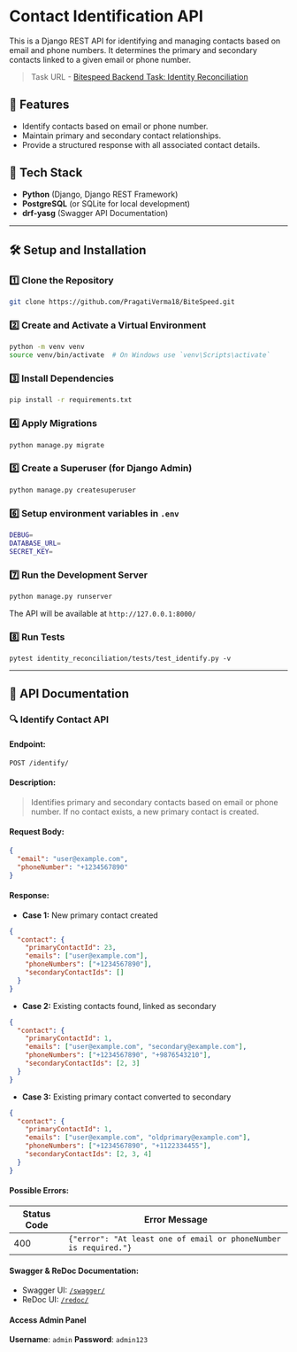 # Contact Identification API

This is a Django REST API for identifying and managing contacts based on email and phone numbers. It determines the primary and secondary contacts linked to a given email or phone number.

> Task URL - [Bitespeed Backend Task: Identity Reconciliation](https://bitespeed.notion.site/Bitespeed-Backend-Task-Identity-Reconciliation-53392ab01fe149fab989422300423199)

## 🚀 Features

- Identify contacts based on email or phone number.
- Maintain primary and secondary contact relationships.
- Provide a structured response with all associated contact details.

## 📌 Tech Stack

- **Python** (Django, Django REST Framework)
- **PostgreSQL** (or SQLite for local development)
- **drf-yasg** (Swagger API Documentation)

---

## 🛠️ Setup and Installation

### 1️⃣ Clone the Repository

```sh
git clone https://github.com/PragatiVerma18/BiteSpeed.git
```

### 2️⃣ Create and Activate a Virtual Environment

```sh
python -m venv venv
source venv/bin/activate  # On Windows use `venv\Scripts\activate`
```

### 3️⃣ Install Dependencies

```sh
pip install -r requirements.txt
```

### 4️⃣ Apply Migrations

```sh
python manage.py migrate
```

### 5️⃣ Create a Superuser (for Django Admin)

```sh
python manage.py createsuperuser
```

### 6️⃣ Setup environment variables in `.env`

```sh
DEBUG=
DATABASE_URL=
SECRET_KEY=
```

### 7️⃣ Run the Development Server

```sh
python manage.py runserver
```

The API will be available at `http://127.0.0.1:8000/`

### 8️⃣ Run Tests

```
pytest identity_reconciliation/tests/test_identify.py -v
```

---

## 📖 API Documentation

### 🔍 Identify Contact API

#### **Endpoint:**

```
POST /identify/
```

#### **Description:**

> Identifies primary and secondary contacts based on email or phone number. If no contact exists, a new primary contact is created.

#### **Request Body:**

```json
{
  "email": "user@example.com",
  "phoneNumber": "+1234567890"
}
```

#### **Response:**

- **Case 1:** New primary contact created

```json
{
  "contact": {
    "primaryContactId": 23,
    "emails": ["user@example.com"],
    "phoneNumbers": ["+1234567890"],
    "secondaryContactIds": []
  }
}
```

- **Case 2:** Existing contacts found, linked as secondary

```json
{
  "contact": {
    "primaryContactId": 1,
    "emails": ["user@example.com", "secondary@example.com"],
    "phoneNumbers": ["+1234567890", "+9876543210"],
    "secondaryContactIds": [2, 3]
  }
}
```

- **Case 3:** Existing primary contact converted to secondary

```json
{
  "contact": {
    "primaryContactId": 1,
    "emails": ["user@example.com", "oldprimary@example.com"],
    "phoneNumbers": ["+1234567890", "+1122334455"],
    "secondaryContactIds": [2, 3, 4]
  }
}
```

#### **Possible Errors:**

| Status Code | Error Message                                                    |
| ----------- | ---------------------------------------------------------------- |
| 400         | `{"error": "At least one of email or phoneNumber is required."}` |

#### **Swagger & ReDoc Documentation:**

- Swagger UI: [`/swagger/`](https://bitespeed-m8on.onrender.com/swagger/)
- ReDoc UI: [`/redoc/`](https://bitespeed-m8on.onrender.com/)

#### Access Admin Panel

**Username**: `admin`
**Password**: `admin123`
